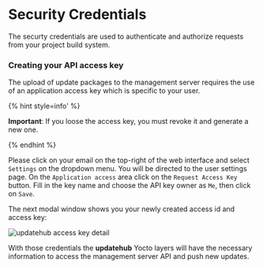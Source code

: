 # Security Credentials

The securty credentials are used to authenticate and authorize requests from
your project build system.

### Creating your API access key

The upload of update packages to the management server requires the
use of an application access key which is specific to your user.

{% hint style=info' %}

**Important**: If you loose the access key, you must revoke it and
generate a new one.

{% endhint %}

Please click on your email on the top-right of the web interface and
select `Settings` on the dropdown menu. You will be directed to the
user settings page. On the `Application access` area click on the
`Request Access Key` button. Fill in the key name and choose the API
key owner as `Me`, then click on `Save`.

The next modal window shows you your newly created access id and access
key:

![updatehub access key detail](/img/management-platform/access-key-modal.png)

With those credentials the **updatehub** Yocto layers will have the necessary
information to access the management server API and push new updates.
